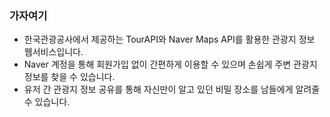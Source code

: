 ### 가자여기

- 한국관광공사에서 제공하는 TourAPI와 Naver Maps API를 활용한 관광지 정보 웹서비스입니다.
- Naver 계정을 통해 회원가입 없이 간편하게 이용할 수 있으며 손쉽게 주변 관광지 정보를 찾을 수 있습니다.
- 유저 간 관광지 정보 공유를 통해 자신만이 알고 있던 비밀 장소를 남들에게 알려줄 수 있습니다.

